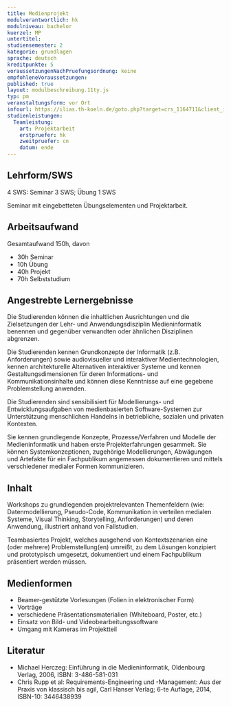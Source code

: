 ```yaml
---
title: Medienprojekt
modulverantwortlich: hk
modulniveau: bachelor
kuerzel: MP
untertitel:
studiensemester: 2
kategorie: grundlagen
sprache: deutsch
kreditpunkte: 5
voraussetzungenNachPruefungsordnung: keine
empfohleneVoraussetzungen: 
published: true
layout: modulbeschreibung.11ty.js
typ: pm
veranstaltungsform: vor Ort
infourl: https://ilias.th-koeln.de/goto.php?target=crs_1164711&client_id=ILIAS_FH_Koeln
studienleistungen:
  Teamleistung:
    art: Projektarbeit
    erstpruefer: hk
    zweitpruefer: cn
    datum: ende
---
```


## Lehrform/SWS
4 SWS: Seminar 3 SWS; Übung 1 SWS 

Seminar mit eingebetteten Übungselementen und Projektarbeit.

## Arbeitsaufwand
Gesamtaufwand 150h, davon

- 30h Seminar
- 10h Übung
- 40h Projekt
- 70h Selbststudium

## Angestrebte Lernergebnisse
Die Studierenden können die inhaltlichen Ausrichtungen und die Zielsetzungen der Lehr- und Anwendungsdisziplin Medieninformatik benennen und gegenüber verwandten oder ähnlichen Disziplinen abgrenzen. 

Die Studierenden kennen Grundkonzepte der Informatik (z.B. Anforderungen) sowie audiovisueller und interaktiver Medientechnologien, kennen architekturelle Alternativen interaktiver Systeme und kennen Gestaltungsdimensionen für deren Informations- und Kommunikationsinhalte und können diese Kenntnisse auf eine gegebene Problemstellung anwenden. 

Die Studierenden sind sensibilisiert für Modellierungs- und Entwicklungsaufgaben von medienbasierten Software-Systemen zur Unterstützung menschlichen Handelns in betriebliche, sozialen und privaten Kontexten.

Sie kennen grundlegende Konzepte, Prozesse/Verfahren und Modelle der Medieninformatik und haben erste Projekterfahrungen gesammelt. Sie können Systemkonzeptionen, zugehörige Modellierungen, Abwägungen und Artefakte für ein Fachpublikum angemessen dokumentieren und mittels verschiedener medialer Formen kommunizieren.

## Inhalt
Workshops zu grundlegenden projektrelevanten Themenfeldern (wie: Datenmodellierung, Pseudo-Code, Kommunikation in verteilen medialen Systeme, Visual Thinking, Storytelling, Anforderungen) und deren Anwendung, illustriert anhand von Fallstudien.

Teambasiertes Projekt, welches ausgehend von Kontextszenarien eine (oder mehrere) Problemstellung(en) umreißt, zu dem Lösungen konzipiert und prototypisch umgesetzt, dokumentiert und einem Fachpublikum präsentiert werden müssen.

## Medienformen
- Beamer-gestützte Vorlesungen (Folien in elektronischer Form)
- Vorträge
- verschiedene Präsentationsmaterialien (Whiteboard, Poster, etc.)
- Einsatz von Bild- und Videobearbeitungssoftware
- Umgang mit Kameras im Projektteil

## Literatur
* Michael Herczeg: Einführung in die Medieninformatik, Oldenbourg Verlag, 2006, ISBN: 3-486-581-031
* Chris Rupp et al: Requirements-Engineering und -Management: Aus der Praxis von klassisch bis agil, Carl Hanser Verlag; 6-te Auflage, 2014, ISBN-10: 3446438939 

